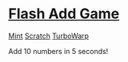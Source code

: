 # [Flash Add Game](https://yuukikonno.com/flash/)

[Mint](https://min.togetter.com/1tnySFf) [Scratch](https://scratch.mit.edu/projects/930715752/) [TurboWarp](https://turbowarp.org/930715752)

Add 10 numbers in 5 seconds!
